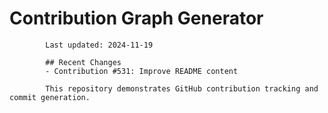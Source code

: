 # Contribution Graph Generator
            
            Last updated: 2024-11-19
            
            ## Recent Changes
            - Contribution #531: Improve README content
            
            This repository demonstrates GitHub contribution tracking and commit generation.
        